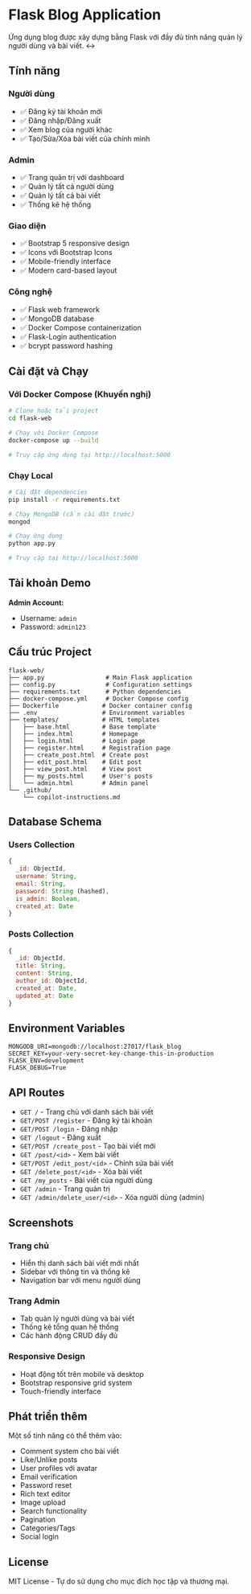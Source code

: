 # Flask Blog Application

Ứng dụng blog được xây dựng bằng Flask với đầy đủ tính năng quản lý người dùng và bài viết.
<->
## Tính năng

### Người dùng
- ✅ Đăng ký tài khoản mới
- ✅ Đăng nhập/Đăng xuất
- ✅ Xem blog của người khác
- ✅ Tạo/Sửa/Xóa bài viết của chính mình

### Admin
- ✅ Trang quản trị với dashboard
- ✅ Quản lý tất cả người dùng
- ✅ Quản lý tất cả bài viết
- ✅ Thống kê hệ thống

### Giao diện
- ✅ Bootstrap 5 responsive design
- ✅ Icons với Bootstrap Icons
- ✅ Mobile-friendly interface
- ✅ Modern card-based layout

### Công nghệ
- ✅ Flask web framework
- ✅ MongoDB database
- ✅ Docker Compose containerization
- ✅ Flask-Login authentication
- ✅ bcrypt password hashing

## Cài đặt và Chạy

### Với Docker Compose (Khuyến nghị)

```bash
# Clone hoặc tải project
cd flask-web

# Chạy với Docker Compose
docker-compose up --build

# Truy cập ứng dụng tại http://localhost:5000
```

### Chạy Local

```bash
# Cài đặt dependencies
pip install -r requirements.txt

# Chạy MongoDB (cần cài đặt trước)
mongod

# Chạy ứng dụng
python app.py

# Truy cập tại http://localhost:5000
```

## Tài khoản Demo

**Admin Account:**
- Username: `admin`
- Password: `admin123`

## Cấu trúc Project

```
flask-web/
├── app.py                 # Main Flask application
├── config.py              # Configuration settings
├── requirements.txt       # Python dependencies
├── docker-compose.yml     # Docker Compose config
├── Dockerfile            # Docker container config
├── .env                  # Environment variables
├── templates/            # HTML templates
│   ├── base.html         # Base template
│   ├── index.html        # Homepage
│   ├── login.html        # Login page
│   ├── register.html     # Registration page
│   ├── create_post.html  # Create post
│   ├── edit_post.html    # Edit post
│   ├── view_post.html    # View post
│   ├── my_posts.html     # User's posts
│   └── admin.html        # Admin panel
└── .github/
    └── copilot-instructions.md
```

## Database Schema

### Users Collection
```javascript
{
  _id: ObjectId,
  username: String,
  email: String,
  password: String (hashed),
  is_admin: Boolean,
  created_at: Date
}
```

### Posts Collection
```javascript
{
  _id: ObjectId,
  title: String,
  content: String,
  author_id: ObjectId,
  created_at: Date,
  updated_at: Date
}
```

## Environment Variables

```env
MONGODB_URI=mongodb://localhost:27017/flask_blog
SECRET_KEY=your-very-secret-key-change-this-in-production
FLASK_ENV=development
FLASK_DEBUG=True
```

## API Routes

- `GET /` - Trang chủ với danh sách bài viết
- `GET/POST /register` - Đăng ký tài khoản
- `GET/POST /login` - Đăng nhập
- `GET /logout` - Đăng xuất
- `GET/POST /create_post` - Tạo bài viết mới
- `GET /post/<id>` - Xem bài viết
- `GET/POST /edit_post/<id>` - Chỉnh sửa bài viết  
- `GET /delete_post/<id>` - Xóa bài viết
- `GET /my_posts` - Bài viết của người dùng
- `GET /admin` - Trang quản trị
- `GET /admin/delete_user/<id>` - Xóa người dùng (admin)

## Screenshots

### Trang chủ
- Hiển thị danh sách bài viết mới nhất
- Sidebar với thông tin và thống kê
- Navigation bar với menu người dùng

### Trang Admin
- Tab quản lý người dùng và bài viết
- Thống kê tổng quan hệ thống
- Các hành động CRUD đầy đủ

### Responsive Design
- Hoạt động tốt trên mobile và desktop
- Bootstrap responsive grid system
- Touch-friendly interface

## Phát triển thêm

Một số tính năng có thể thêm vào:
- Comment system cho bài viết
- Like/Unlike posts
- User profiles với avatar
- Email verification
- Password reset
- Rich text editor
- Image upload
- Search functionality
- Pagination
- Categories/Tags
- Social login

## License

MIT License - Tự do sử dụng cho mục đích học tập và thương mại.
